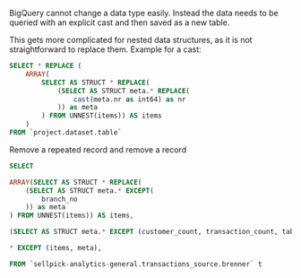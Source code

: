 BigQuery cannot change a data type easily. Instead the data needs to be queried with an explicit cast and then saved as a new table.

This gets more complicated for nested data structures, as it is not straightforward to replace them. Example for a cast:

```sql
SELECT * REPLACE (
	ARRAY(
		SELECT AS STRUCT * REPLACE(
			(SELECT AS STRUCT meta.* REPLACE(
				cast(meta.nr as int64) as nr
			)) as meta
		) FROM UNNEST(items)) AS items
	)
FROM `project.dataset.table`
```

Remove a repeated record and remove a record

```sql
SELECT

ARRAY(SELECT AS STRUCT * REPLACE(
    (SELECT AS STRUCT meta.* EXCEPT(
        branch_no
    )) as meta
) FROM UNNEST(items)) AS items,

(SELECT AS STRUCT meta.* EXCEPT (customer_count, transaction_count, table_count, price_net)) AS meta,

* EXCEPT (items, meta),

FROM `sellpick-analytics-general.transactions_source.brenner` t
```



